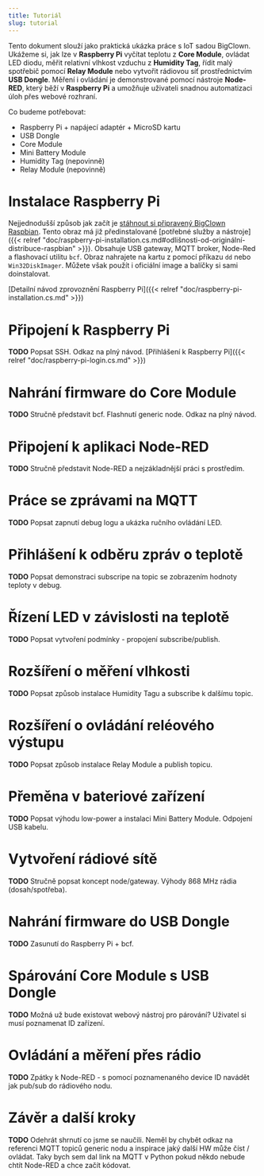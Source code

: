 ```yaml
---
title: Tutoriál
slug: tutorial
---
```


Tento dokument slouží jako praktická ukázka práce s IoT sadou BigClown. Ukážeme si, jak lze v **Raspberry Pi** vyčítat teplotu z **Core Module**, ovládat LED diodu, měřit relativní vlhkost vzduchu z **Humidity Tag**, řídit malý spotřebič pomocí **Relay Module** nebo vytvořit rádiovou síť prostřednictvím **USB Dongle**. Měření i ovládání je demonstrované pomocí nástroje **Node-RED**, který běží v **Raspberry Pi** a umožňuje uživateli snadnou automatizaci úloh přes webové rozhraní.

Co budeme potřebovat:

* Raspberry Pi + napájecí adaptér + MicroSD kartu
* USB Dongle
* Core Module
* Mini Battery Module
* Humidity Tag (nepovinně)
* Relay Module (nepovinně)

# Instalace Raspberry Pi

Nejjednodušší způsob jak začít je [stáhnout si připravený BigClown Raspbian](https://github.com/bigclownlabs/bc-raspbian/releases). Tento obraz má již předinstalované [potřebné služby a nástroje]({{< relref "doc/raspberry-pi-installation.cs.md#odlišnosti-od-originální-distribuce-raspbian" >}}). Obsahuje USB gateway, MQTT broker, Node-Red a flashovací utilitu `bcf`. Obraz nahrajete na kartu z pomocí příkazu `dd` nebo `Win32DiskImager`. Můžete však použít i oficiální image a balíčky si sami doinstalovat.

[Detailní návod zprovoznění Raspberry Pi]({{< relref "doc/raspberry-pi-installation.cs.md" >}})

# Připojení k Raspberry Pi

**TODO** Popsat SSH. Odkaz na plný návod.
[Přihlášení k Raspberry Pi]({{< relref "doc/raspberry-pi-login.cs.md" >}})

# Nahrání firmware do Core Module

**TODO** Stručně představit bcf. Flashnutí generic node. Odkaz na plný návod.

# Připojení k aplikaci Node-RED

**TODO** Stručně představit Node-RED a nejzákladnější práci s prostředím.

# Práce se zprávami na MQTT

**TODO** Popsat zapnutí debug logu a ukázka ručního ovládání LED.

# Přihlášení k odběru zpráv o teplotě

**TODO** Popsat demonstraci subscripe na topic se zobrazením hodnoty teploty v debug.

# Řízení LED v závislosti na teplotě

**TODO** Popsat vytvoření podmínky - propojení subscribe/publish.

# Rozšíření o měření vlhkosti

**TODO** Popsat způsob instalace Humidity Tagu a subscribe k dalšímu topic.

# Rozšíření o ovládání reléového výstupu

**TODO** Popsat způsob instalace Relay Module a publish topicu.

# Přeměna v bateriové zařízení

**TODO** Popsat výhodu low-power a instalaci Mini Battery Module. Odpojení USB kabelu.

# Vytvoření rádiové sítě

**TODO** Stručně popsat koncept node/gateway. Výhody 868 MHz rádia (dosah/spotřeba).

# Nahrání firmware do USB Dongle

**TODO** Zasunutí do Raspberry Pi + bcf.

# Spárování Core Module s USB Dongle

**TODO** Možná už bude existovat webový nástroj pro párování? Uživatel si musí poznamenat ID zařízení.

# Ovládání a měření přes rádio

**TODO** Zpátky k Node-RED - s pomocí poznamenaného device ID navádět jak pub/sub do rádiového nodu.

# Závěr a další kroky

**TODO** Odehrát shrnutí co jsme se naučili. Neměl by chybět odkaz na referenci MQTT topiců generic nodu a inspirace jaký další HW může číst / ovládat. Taky bych sem dal link na MQTT v Python pokud někdo nebude chtít Node-RED a chce začít kódovat.
